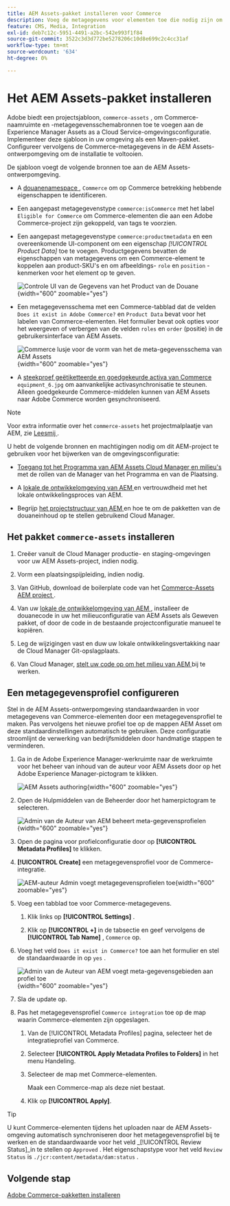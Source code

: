 ```yaml
---
title: AEM Assets-pakket installeren voor Commerce
description: Voeg de metagegevens voor elementen toe die nodig zijn om de AEM Assets Integration voor Commerce in te schakelen voor het synchroniseren van elementen tussen Adobe Commerce- en Experience Manager Assets-projecten.
feature: CMS, Media, Integration
exl-id: deb7c12c-5951-4491-a2bc-542e993f1f84
source-git-commit: 3522c3d3d772be5278206c10d8e699c2c4cc31af
workflow-type: tm+mt
source-wordcount: '634'
ht-degree: 0%

---
```


# Het AEM Assets-pakket installeren

Adobe biedt een projectsjabloon, `commerce-assets` , om Commerce-naamruimte en -metagegevensschemabronnen toe te voegen aan de Experience Manager Assets as a Cloud Service-omgevingsconfiguratie. Implementeer deze sjabloon in uw omgeving als een Maven-pakket. Configureer vervolgens de Commerce-metagegevens in de AEM Assets-ontwerpomgeving om de installatie te voltooien.

De sjabloon voegt de volgende bronnen toe aan de AEM Assets-ontwerpomgeving.

- A [ douanenamespace ](https://github.com/ankumalh/assets-commerce/blob/main/ui.config/jcr_root/apps/commerce/config/org.apache.sling.jcr.repoinit.RepositoryInitializer~commerce-namespaces.cfg.json), `Commerce` om op Commerce betrekking hebbende eigenschappen te identificeren.

- Een aangepast metagegevenstype `commerce:isCommerce` met het label `Eligible for Commerce` om Commerce-elementen die aan een Adobe Commerce-project zijn gekoppeld, van tags te voorzien.

- Een aangepast metagegevenstype `commerce:productmetadata` en een overeenkomende UI-component om een eigenschap *[!UICONTROL Product Data]* toe te voegen. Productgegevens bevatten de eigenschappen van metagegevens om een Commerce-element te koppelen aan product-SKU&#39;s en om afbeeldings- `role` en `position` -kenmerken voor het element op te geven.

  ![ Controle UI van de Gegevens van het Product van de Douane ](./assets/aem-commerce-sku-metadata-fields-from-template.png){width="600" zoomable="yes"}

- Een metagegevensschema met een Commerce-tabblad dat de velden `Does it exist in Adobe Commerce?` en `Product Data` bevat voor het labelen van Commerce-elementen. Het formulier bevat ook opties voor het weergeven of verbergen van de velden `roles` en `order` (positie) in de gebruikersinterface van AEM Assets.

  ![ Commerce lusje voor de vorm van het de meta-gegevensschema van AEM Assets ](./assets/assets-configure-metadata-schema-form-editor.png){width="600" zoomable="yes"}

- A [ steekproef geëtiketteerde en goedgekeurde activa van Commerce ](https://github.com/ankumalh/assets-commerce/blob/main/ui.content/src/main/content/jcr_root/content/dam/wknd/en/activities/hiking/equipment_6.jpg/.content.xml) `equipment_6.jpg` om aanvankelijke activasynchronisatie te steunen. Alleen goedgekeurde Commerce-middelen kunnen van AEM Assets naar Adobe Commerce worden gesynchroniseerd.

>[!NOTE]
>Voor extra informatie over het `commerce-assets` het projectmalplaatje van AEM, zie [ Leesmij ](https://github.com/ankumalh/assets-commerce).

U hebt de volgende bronnen en machtigingen nodig om dit AEM-project te gebruiken voor het bijwerken van de omgevingsconfiguratie:

- [ Toegang tot het Programma van AEM Assets Cloud Manager en milieu&#39;s ](https://experienceleague.adobe.com/en/docs/experience-manager-cloud-service/content/onboarding/journey/cloud-manager#access-sysadmin-bo) met de rollen van de Manager van het Programma en van de Plaatsing.

- A [ lokale de ontwikkelomgeving van AEM ](https://experienceleague.adobe.com/en/docs/experience-manager-learn/cloud-service/local-development-environment-set-up/overview) en vertrouwdheid met het lokale ontwikkelingsproces van AEM.

- Begrijp [ het projectstructuur van AEM ](https://experienceleague.adobe.com/en/docs/experience-manager-cloud-service/content/implementing/developing/aem-project-content-package-structure) en hoe te om de pakketten van de douaneinhoud op te stellen gebruikend Cloud Manager.

## Het pakket `commerce-assets` installeren

1. Creëer vanuit de Cloud Manager productie- en staging-omgevingen voor uw AEM Assets-project, indien nodig.

1. Vorm een plaatsingspijpleiding, indien nodig.

1. Van GitHub, download de boilerplate code van het [ Commerce-Assets AEM project ](https://github.com/ankumalh/assets-commerce).

1. Van uw [ lokale de ontwikkelomgeving van AEM ](https://experienceleague.adobe.com/en/docs/experience-manager-learn/cloud-service/local-development-environment-set-up/overview), installeer de douanecode in uw het milieuconfiguratie van AEM Assets als Geweven pakket, of door de code in de bestaande projectconfiguratie manueel te kopiëren.

1. Leg de wijzigingen vast en duw uw lokale ontwikkelingsvertakking naar de Cloud Manager Git-opslagplaats.

1. Van Cloud Manager, [ stelt uw code op om het milieu van AEM ](https://experienceleague.adobe.com/en/docs/experience-manager-cloud-service/content/implementing/using-cloud-manager/deploy-code#deploying-code-with-cloud-manager) bij te werken.

## Een metagegevensprofiel configureren

Stel in de AEM Assets-ontwerpomgeving standaardwaarden in voor metagegevens van Commerce-elementen door een metagegevensprofiel te maken. Pas vervolgens het nieuwe profiel toe op de mappen AEM Asset om deze standaardinstellingen automatisch te gebruiken. Deze configuratie stroomlijnt de verwerking van bedrijfsmiddelen door handmatige stappen te verminderen.

1. Ga in de Adobe Experience Manager-werkruimte naar de werkruimte voor het beheer van inhoud van de auteur voor AEM Assets door op het Adobe Experience Manager-pictogram te klikken.

   ![ AEM Assets authoring ](./assets/aem-assets-authoring.png){width="600" zoomable="yes"}

1. Open de Hulpmiddelen van de Beheerder door het hamerpictogram te selecteren.

   ![ Admin van de Auteur van AEM beheert meta-gegevensprofielen ](./assets/aem-manage-metadata-profiles.png){width="600" zoomable="yes"}

1. Open de pagina voor profielconfiguratie door op **[!UICONTROL Metadata Profiles]** te klikken.

1. **[!UICONTROL Create]** een metagegevensprofiel voor de Commerce-integratie.

   ![ AEM-auteur Admin voegt metagegevensprofielen toe ](./assets/aem-create-metadata-profile.png){width="600" zoomable="yes"}

1. Voeg een tabblad toe voor Commerce-metagegevens.

   1. Klik links op **[!UICONTROL Settings]** .

   1. Klik op **[!UICONTROL +]** in de tabsectie en geef vervolgens de **[!UICONTROL Tab Name]** , `Commerce` op.

1. Voeg het veld `Does it exist in Commerce?` toe aan het formulier en stel de standaardwaarde in op `yes` .

   ![ Admin van de Auteur van AEM voegt meta-gegevensgebieden aan profiel toe ](./assets/aem-edit-metadata-profile-fields.png){width="600" zoomable="yes"}

1. Sla de update op.

1. Pas het metagegevensprofiel `Commerce integration` toe op de map waarin Commerce-elementen zijn opgeslagen.

   1. Van de [!UICONTROL  Metadata Profiles] pagina, selecteer het de integratieprofiel van Commerce.

   1. Selecteer **[!UICONTROL Apply Metadata Profiles to Folders]** in het menu Handeling.

   1. Selecteer de map met Commerce-elementen.

      Maak een Commerce-map als deze niet bestaat.

   1. Klik op **[!UICONTROL Apply]**.

>[!TIP]
>
>U kunt Commerce-elementen tijdens het uploaden naar de AEM Assets-omgeving automatisch synchroniseren door het metagegevensprofiel bij te werken en de standaardwaarde voor het veld _[!UICONTROL Review Status]_in te stellen op `Approved` . Het eigenschapstype voor het veld `Review Status` is `./jcr:content/metadata/dam:status` .

## Volgende stap

[Adobe Commerce-pakketten installeren](aem-assets-configure-commerce.md)
